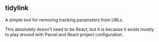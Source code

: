 ## tidylink

A simple tool for removing tracking parameters from URLs. 

This absolutely doesn't need to be React, but it is because it exists mostly to play around with Parcel and React project configuration.
